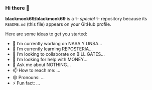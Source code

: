### Hi there 👋


**blackmonk69/blackmonk69** is a ✨ _special_ ✨ repository because its `README.md` (this file) appears on your GitHub profile.

Here are some ideas to get you started:

- 🔭 I’m currently working on NASA Y UNSA...
- 🌱 I’m currently learning REPOSTERIA...
- 👯 I’m looking to collaborate on BILL GATES...
- 🤔 I’m looking for help with MONEY...
- 💬 Ask me about NOTHING...
- 📫 How to reach me: ...
- 😄 Pronouns: ...
- ⚡ Fun fact: ...

